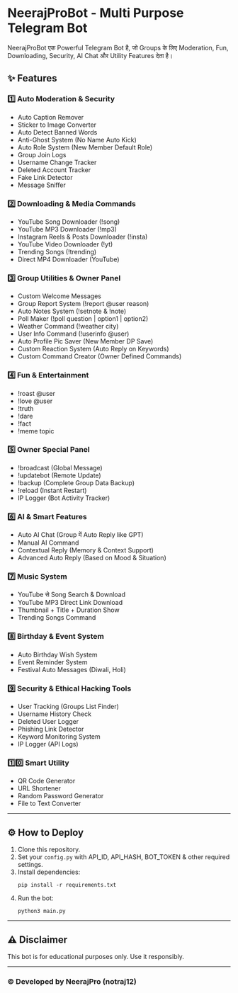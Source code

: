 # NeerajProBot - Multi Purpose Telegram Bot

NeerajProBot एक Powerful Telegram Bot है, जो Groups के लिए Moderation, Fun, Downloading, Security, AI Chat और Utility Features देता है।

## ✨ Features

### 1️⃣ Auto Moderation & Security
- Auto Caption Remover
- Sticker to Image Converter
- Auto Detect Banned Words
- Anti-Ghost System (No Name Auto Kick)
- Auto Role System (New Member Default Role)
- Group Join Logs
- Username Change Tracker
- Deleted Account Tracker
- Fake Link Detector
- Message Sniffer

### 2️⃣ Downloading & Media Commands
- YouTube Song Downloader (!song)
- YouTube MP3 Downloader (!mp3)
- Instagram Reels & Posts Downloader (!insta)
- YouTube Video Downloader (!yt)
- Trending Songs (!trending)
- Direct MP4 Downloader (YouTube)

### 3️⃣ Group Utilities & Owner Panel
- Custom Welcome Messages
- Group Report System (!report @user reason)
- Auto Notes System (!setnote & !note)
- Poll Maker (!poll question | option1 | option2)
- Weather Command (!weather city)
- User Info Command (!userinfo @user)
- Auto Profile Pic Saver (New Member DP Save)
- Custom Reaction System (Auto Reply on Keywords)
- Custom Command Creator (Owner Defined Commands)

### 4️⃣ Fun & Entertainment
- !roast @user
- !love @user
- !truth
- !dare
- !fact
- !meme topic

### 5️⃣ Owner Special Panel
- !broadcast (Global Message)
- !updatebot (Remote Update)
- !backup (Complete Group Data Backup)
- !reload (Instant Restart)
- IP Logger (Bot Activity Tracker)

### 6️⃣ AI & Smart Features
- Auto AI Chat (Group में Auto Reply like GPT)
- Manual AI Command
- Contextual Reply (Memory & Context Support)
- Advanced Auto Reply (Based on Mood & Situation)

### 7️⃣ Music System
- YouTube से Song Search & Download
- YouTube MP3 Direct Link Download
- Thumbnail + Title + Duration Show
- Trending Songs Command

### 8️⃣ Birthday & Event System
- Auto Birthday Wish System
- Event Reminder System
- Festival Auto Messages (Diwali, Holi)

### 9️⃣ Security & Ethical Hacking Tools
- User Tracking (Groups List Finder)
- Username History Check
- Deleted User Logger
- Phishing Link Detector
- Keyword Monitoring System
- IP Logger (API Logs)

### 1️⃣0️⃣ Smart Utility
- QR Code Generator
- URL Shortener
- Random Password Generator
- File to Text Converter

---

## ⚙️ How to Deploy

1. Clone this repository.
2. Set your `config.py` with API_ID, API_HASH, BOT_TOKEN & other required settings.
3. Install dependencies:
    ```
    pip install -r requirements.txt
    ```
4. Run the bot:
    ```
    python3 main.py
    ```

---

## ⚠️ Disclaimer

This bot is for educational purposes only. Use it responsibly.

---

### ©️ Developed by NeerajPro (notraj12)